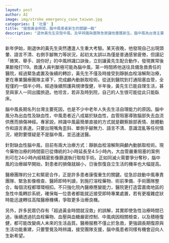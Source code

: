 ```yaml
---
layout: post
author: AI
image: img/stroke_emergency_case_taiwan.jpg
categories: [ '社會' ]
title: "搶救黃金時間，腦中風患者新生的關鍵一戰"
description: "退休黃先生突發中風，及早辨識與團隊急救讓他重獲新生。腦中風為台灣主要死因，治療把握分秒至關重要，從靜脈溶栓到動脈取栓術，整合醫療團隊與後續復健助患者回歸自立。即使逾治療時窗也能透過藥物控制和持續復健改善生活品質，打破『過時無救』迷思，提醒民眾正確識別、即時求醫才有重生機會。"
---
```

新年伊始，剛退休的黃先生突然遭逢人生重大考驗。某天夜晚，他發現自己出現頭暈、語言不清、右側手腳無力等狀況，起初太太誤以為僅是普通感冒疲倦，但謹記「微笑、舉手、說你好」的中風辨識口訣後，立刻讓黃先生配合動作，發現異常後果斷撥打119。救護人員判斷極可能為腦中風，第一時間將他送往具備急救責任的醫院，經過緊急處置及後續的轉診，黃先生不僅及時接受到靜脈血栓溶解劑治療，更在專業醫療團隊主導下，完成顱內動脈取栓術。從送到醫院到打通阻塞血管，全程僅約一個半小時。經過後續照護與規律復健，半年後，黃先生已能自理生活，甚至與家人一同出國旅遊。他坦言，若非及時到院，自己的人生很可能從此只能臥床。

腦中風長期名列台灣主要死因，也是不少中老年人失去生活自理能力的原因。腦中風分為出血性及缺血性，中風患者近八成屬於缺血性，血管阻塞導致腦部失去血流供應而損傷神經。專家說，辨識中風最簡單直接的方式就是觀察臉部表情、肢體動作和語言表達。只要出現嘴角歪斜、單側手腳無力、語言不清、意識混亂等任何情況，絕對要懷疑是不是腦中風，並迅速送醫。

針對缺血性腦中風，目前有兩大治療方式：靜脈血栓溶解劑與顱內動脈取栓術。現今藥物治療的時間窗已從傳統的3小時延長至4.5小時內，大血管嚴重阻塞的案例則可在24小時內經精密影像篩選執行取栓手術。正如同滅火需要爭分奪秒，腦中風的治療越早開始，對患者的損傷就越小，日後恢復自立生活的機率也大幅提高。

醫療團隊的分工和緊密合作，正是許多患者康復重生的關鍵。從急診啟動中風專責團隊、緊急影像檢查、醫師即時判讀，到施打溶栓藥物、術前準備、手術團隊整合，每個流程都環環相扣。不只強化院內醫療應變能力，醫院更打造雲嘉南地區的急性中風轉診系統，確保每一位患者都能就近接受即時專業處置，若有更複雜症狀時能迅速轉往高階醫療機構，爭取更多治療良機。

另外，許多民眾仍存有「超過黃金時間就沒救」的誤解，其實即使急性治療時間已過，後續透過抗血栓藥物、血壓與血糖嚴密控制、中風病因相關檢查，以及積極復健，都可能改變病人未來的生活品質。醫療服務不僅止於急救，更強調長期復原與生活功能重建，只要警覺及時辨識，接受團隊支援，腦中風患者同樣有機會迎向人生新希望。
